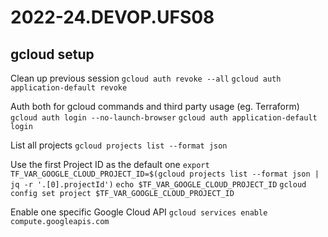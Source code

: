# 2022-24.DEVOP.UFS08

## gcloud setup

Clean up previous session
`gcloud auth revoke --all`
`gcloud auth application-default revoke`

Auth both for gcloud commands and third party usage (eg. Terraform)
`gcloud auth login --no-launch-browser`
`gcloud auth application-default login`

List all projects
`gcloud projects list --format json`

Use the first Project ID as the default one
`export TF_VAR_GOOGLE_CLOUD_PROJECT_ID=$(gcloud projects list --format json | jq -r '.[0].projectId')`
`echo $TF_VAR_GOOGLE_CLOUD_PROJECT_ID`
`gcloud config set project $TF_VAR_GOOGLE_CLOUD_PROJECT_ID`

Enable one specific Google Cloud API
`gcloud services enable compute.googleapis.com`
